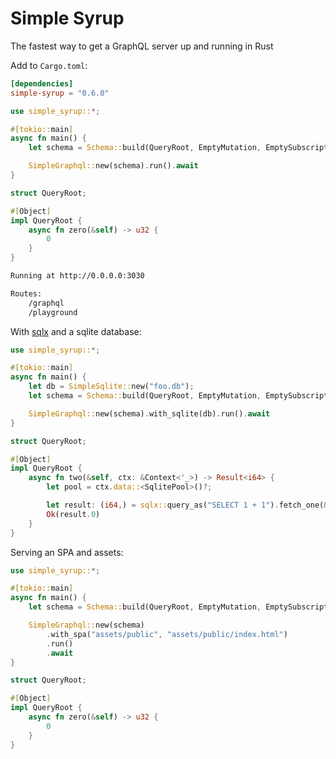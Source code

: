 # Simple Syrup

The fastest way to get a GraphQL server up and running in Rust

Add to `Cargo.toml`:

```toml
[dependencies]
simple-syrup = "0.6.0"
```

```rust
use simple_syrup::*;

#[tokio::main]
async fn main() {
    let schema = Schema::build(QueryRoot, EmptyMutation, EmptySubscription);

    SimpleGraphql::new(schema).run().await
}

struct QueryRoot;

#[Object]
impl QueryRoot {
    async fn zero(&self) -> u32 {
        0
    }
}
```

```bash
Running at http://0.0.0.0:3030

Routes:
    /graphql
    /playground
```

With [sqlx](https://crates.io/crates/sqlx) and a sqlite database: 

```rust
use simple_syrup::*;

#[tokio::main]
async fn main() {
    let db = SimpleSqlite::new("foo.db");
    let schema = Schema::build(QueryRoot, EmptyMutation, EmptySubscription);

    SimpleGraphql::new(schema).with_sqlite(db).run().await
}

struct QueryRoot;

#[Object]
impl QueryRoot {
    async fn two(&self, ctx: &Context<'_>) -> Result<i64> {
        let pool = ctx.data::<SqlitePool>()?;

        let result: (i64,) = sqlx::query_as("SELECT 1 + 1").fetch_one(&*pool).await?;
        Ok(result.0)
    }
}
```

Serving an SPA and assets:

```rust
use simple_syrup::*;

#[tokio::main]
async fn main() {
    let schema = Schema::build(QueryRoot, EmptyMutation, EmptySubscription);

    SimpleGraphql::new(schema)
        .with_spa("assets/public", "assets/public/index.html")
        .run()
        .await
}

struct QueryRoot;

#[Object]
impl QueryRoot {
    async fn zero(&self) -> u32 {
        0
    }
}
```
